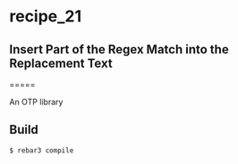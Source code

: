 # recipe_21
## Insert Part of the Regex Match into the Replacement Text
=====

An OTP library

Build
-----

    $ rebar3 compile
